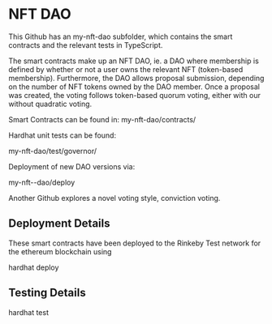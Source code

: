 
# NFT DAO

This Github has an my-nft-dao subfolder, which contains the smart contracts and
the relevant tests in TypeScript. 

The smart contracts make up an NFT DAO, ie. a DAO where membership is defined by
whether or not a user owns the relevant NFT (token-based membership).
Furthermore, the DAO allows proposal submission, depending on the number of NFT
tokens owned by the DAO member. Once a proposal was created, the voting follows
token-based quorum voting, either with our without quadratic voting.

Smart Contracts can be found in:
my-nft-dao/contracts/

Hardhat unit tests can be found: 

my-nft-dao/test/governor/

Deployment of new DAO versions via: 

my-nft--dao/deploy

Another Github explores a novel voting style, conviction voting.

## Deployment Details

These smart contracts have been deployed to the Rinkeby Test network for the
ethereum blockchain using 

hardhat deploy


## Testing Details

hardhat test

